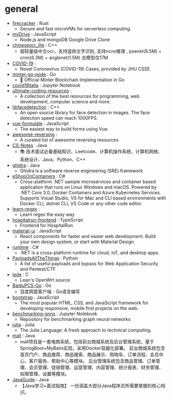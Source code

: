 # general
- [firecracker](https://github.com/firecracker-microvm/firecracker) : Rust
  - Secure and fast microVMs for serverless computing.
- [myDrive](https://github.com/subnub/myDrive) : JavaScript
  - Node.js and mongoDB Google Drive Clone
- [chineseocr_lite](https://github.com/ouyanghuiyu/chineseocr_lite) : C++
  - 超轻量级中文ocr，支持竖排文字识别, 支持ncnn推理 , psenet(8.5M) + crnn(6.3M) + anglenet(1.5M) 总模型仅17M
- [COVID-19](https://github.com/CSSEGISandData/COVID-19) : 
  - Novel Coronavirus (COVID-19) Cases, provided by JHU CSSE
- [minter-go-node](https://github.com/MinterTeam/minter-go-node) : Go
  - 🚀 Official Minter Blockchain Implementation in Go
- [covid19italia](https://github.com/ondata/covid19italia) : Jupyter Notebook
- [ultimate-coding-resources](https://github.com/PizzaPokerGuy/ultimate-coding-resources) : 
  - A collection of the best resources for programming, web development, computer science and more.
- [libfacedetection](https://github.com/ShiqiYu/libfacedetection) : C++
  - An open source library for face detection in images. The face detection speed can reach 1000FPS.
- [vue-formulate](https://github.com/wearebraid/vue-formulate) : JavaScript
  - The easiest way to build forms using Vue.
- [awesome-reversing](https://github.com/tylerha97/awesome-reversing) : 
  - A curated list of awesome reversing resources
- [CS-Notes](https://github.com/CyC2018/CS-Notes) : Java
  - 📚 技术面试必备基础知识、Leetcode、计算机操作系统、计算机网络、系统设计、Java、Python、C++
- [ghidra](https://github.com/NationalSecurityAgency/ghidra) : Java
  - Ghidra is a software reverse engineering (SRE) framework
- [eShopOnContainers](https://github.com/dotnet-architecture/eShopOnContainers) : C#
  - Cross-platform .NET sample microservices and container based application that runs on Linux Windows and macOS. Powered by .NET Core 3.0, Docker Containers and Azure Kubernetes Services. Supports Visual Studio, VS for Mac and CLI based environments with Docker CLI, dotnet CLI, VS Code or any other code editor.
- [learn-regex](https://github.com/ziishaned/learn-regex) : 
  - Learn regex the easy way
- [hospitalrun-frontend](https://github.com/HospitalRun/hospitalrun-frontend) : TypeScript
  - Frontend for HospitalRun
- [material-ui](https://github.com/mui-org/material-ui) : JavaScript
  - React components for faster and easier web development. Build your own design system, or start with Material Design.
- [runtime](https://github.com/dotnet/runtime) : C#
  - .NET is a cross-platform runtime for cloud, IoT, and desktop apps.
- [PayloadsAllTheThings](https://github.com/swisskyrepo/PayloadsAllTheThings) : Python
  - A list of useful payloads and bypass for Web Application Security and Pentest/CTF
- [lede](https://github.com/coolsnowwolf/lede) : C
  - Lean's OpenWrt source
- [BaiduPCS-Go](https://github.com/iikira/BaiduPCS-Go) : Go
  - 百度网盘客户端 - Go语言编写
- [bootstrap](https://github.com/twbs/bootstrap) : JavaScript
  - The most popular HTML, CSS, and JavaScript framework for developing responsive, mobile first projects on the web.
- [benchmarking-gnns](https://github.com/graphdeeplearning/benchmarking-gnns) : Jupyter Notebook
  - Repository for benchmarking graph neural networks
- [julia](https://github.com/JuliaLang/julia) : Julia
  - The Julia Language: A fresh approach to technical computing.
- [mall](https://github.com/macrozheng/mall) : Java
  - mall项目是一套电商系统，包括前台商城系统及后台管理系统，基于SpringBoot+MyBatis实现，采用Docker容器化部署。 前台商城系统包含首页门户、商品推荐、商品搜索、商品展示、购物车、订单流程、会员中心、客户服务、帮助中心等模块。 后台管理系统包含商品管理、订单管理、会员管理、促销管理、运营管理、内容管理、统计报表、财务管理、权限管理、设置等模块。
- [JavaGuide](https://github.com/Snailclimb/JavaGuide) : Java
  - 【Java学习+面试指南】 一份涵盖大部分Java程序员所需要掌握的核心知识。

